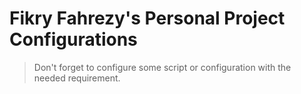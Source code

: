 # Fikry Fahrezy's Personal Project Configurations

> Don't forget to configure some script or configuration with the needed requirement.
